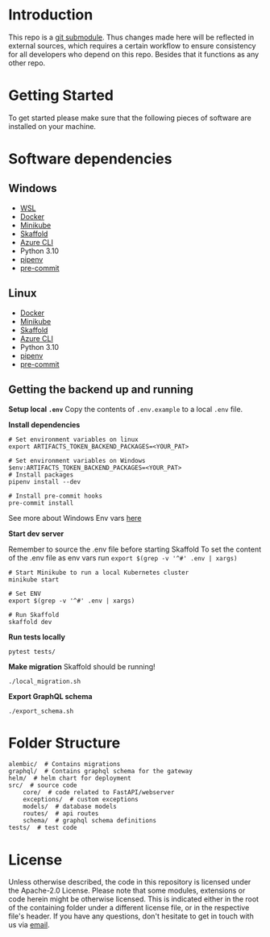 # Introduction

This repo is a [git submodule](https://git-scm.com/book/en/v2/Git-Tools-Submodules). Thus changes made here will be
reflected in external sources, which requires a certain workflow to ensure consistency for all developers who depend on
this repo.
Besides that it functions as any other repo.

# Getting Started

To get started please make sure that the following pieces of software are installed on your machine.

# Software dependencies

## Windows

- [WSL](https://docs.microsoft.com/en-us/windows/wsl/install-win10)
- [Docker](https://docs.docker.com/desktop/windows/install/)
- [Minikube](https://minikube.sigs.k8s.io/docs/start/)
- [Skaffold](https://skaffold.dev/docs/install/#standalone-binary)
- [Azure CLI](https://learn.microsoft.com/en-us/cli/azure/install-azure-cli-windows?tabs=azure-cli)
- Python 3.10
- [pipenv](https://pipenv.pypa.io/en/latest/#install-pipenv-today)
- [pre-commit](https://pre-commit.com/#installation)

## Linux

- [Docker](https://docs.docker.com/engine/install/ubuntu/)
- [Minikube](https://minikube.sigs.k8s.io/docs/start/)
- [Skaffold](https://skaffold.dev/docs/install/#standalone-binary)
- [Azure CLI](https://learn.microsoft.com/en-us/cli/azure/install-azure-cli-linux?pivots=apt)
- Python 3.10
- [pipenv](https://pipenv.pypa.io/en/latest/#install-pipenv-today)
- [pre-commit](https://pre-commit.com/#installation)

## Getting the backend up and running

**Setup local `.env`**
Copy the contents of `.env.example` to a local `.env` file.

**Install dependencies**
```shell
# Set environment variables on linux
export ARTIFACTS_TOKEN_BACKEND_PACKAGES=<YOUR_PAT>

# Set environment variables on Windows
$env:ARTIFACTS_TOKEN_BACKEND_PACKAGES=<YOUR_PAT>
# Install packages
pipenv install --dev

# Install pre-commit hooks
pre-commit install
```
See more about Windows Env vars [here](https://www.tutorialspoint.com/how-to-set-environment-variables-using-powershell)

**Start dev server**

Remember to source the .env file before starting Skaffold
To set the content of the .env file as env vars run `export $(grep -v '^#' .env | xargs)`

```shell
# Start Minikube to run a local Kubernetes cluster
minikube start

# Set ENV
export $(grep -v '^#' .env | xargs)

# Run Skaffold
skaffold dev
```

**Run tests locally**

```shell
pytest tests/
```

**Make migration**
Skaffold should be running!

```shell
./local_migration.sh
```

**Export GraphQL schema**

```shell
./export_schema.sh
```

# Folder Structure

```plaintext
alembic/  # Contains migrations
graphql/  # Contains graphql schema for the gateway
helm/  # helm chart for deployment
src/  # source code
    core/  # code related to FastAPI/webserver
    exceptions/  # custom exceptions
    models/  # database models
    routes/  # api routes
    schema/  # graphql schema definitions
tests/  # test code
```

# License

Unless otherwise described, the code in this repository is licensed under the Apache-2.0 License. Please note that some
modules, extensions or code herein might be otherwise licensed. This is indicated either in the root of the containing
folder under a different license file, or in the respective file's header. If you have any questions, don't hesitate to
get in touch with us via [email](mailto:chrk@arkitema.com).